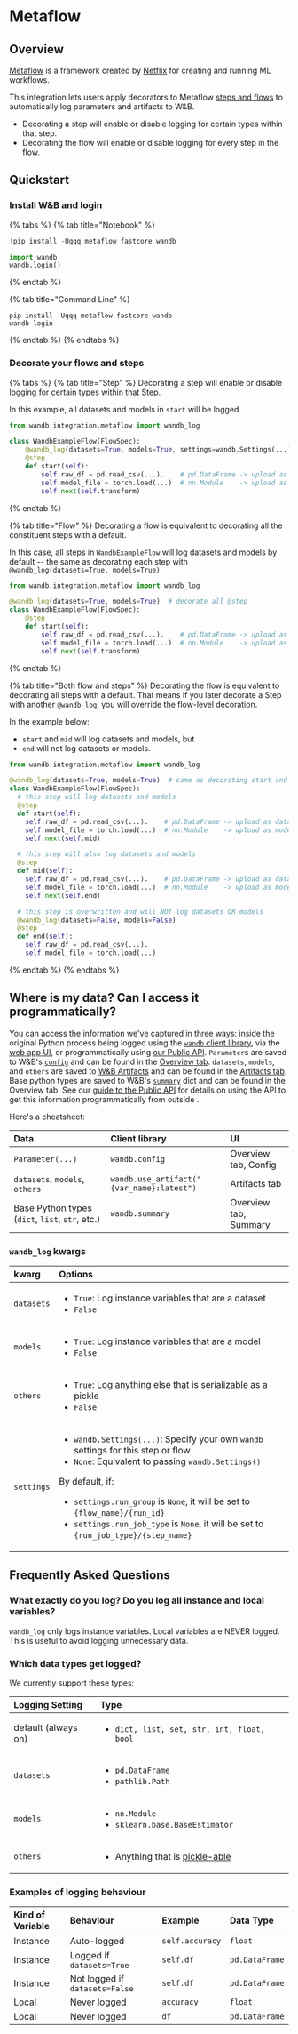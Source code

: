 # Metaflow

## Overview

[Metaflow](https://docs.metaflow.org/) is a framework created by [Netflix](https://netflixtechblog.com/) for creating and running ML workflows.

This integration lets users apply decorators to Metaflow [steps and flows](https://docs.metaflow.org/metaflow/basics) to automatically log parameters and artifacts to W&B.

* Decorating a step will enable or disable logging for certain types within that step.
* Decorating the flow will enable or disable logging for every step in the flow.

## Quickstart

### Install W&B and login

{% tabs %}
{% tab title="Notebook" %}
```python
!pip install -Uqqq metaflow fastcore wandb

import wandb
wandb.login()
```
{% endtab %}

{% tab title="Command Line" %}
```
pip install -Uqqq metaflow fastcore wandb
wandb login
```
{% endtab %}
{% endtabs %}

### Decorate your flows and steps

{% tabs %}
{% tab title="Step" %}
Decorating a step will enable or disable logging for certain types within that Step.

In this example, all datasets and models in `start` will be logged

```python
from wandb.integration.metaflow import wandb_log

class WandbExampleFlow(FlowSpec):
    @wandb_log(datasets=True, models=True, settings=wandb.Settings(...))
    @step
    def start(self):
        self.raw_df = pd.read_csv(...).    # pd.DataFrame -> upload as dataset
        self.model_file = torch.load(...)  # nn.Module    -> upload as model
        self.next(self.transform)
```
{% endtab %}

{% tab title="Flow" %}
Decorating a flow is equivalent to decorating all the constituent steps with a default.

In this case, all steps in `WandbExampleFlow` will log datasets and models by default -- the same as decorating each step with `@wandb_log(datasets=True, models=True)`

```python
from wandb.integration.metaflow import wandb_log

@wandb_log(datasets=True, models=True)  # decorate all @step 
class WandbExampleFlow(FlowSpec):
    @step
    def start(self):
        self.raw_df = pd.read_csv(...).    # pd.DataFrame -> upload as dataset
        self.model_file = torch.load(...)  # nn.Module    -> upload as model
        self.next(self.transform)
```
{% endtab %}

{% tab title="Both flow and steps" %}
Decorating the flow is equivalent to decorating all steps with a default. That means if you later decorate a Step with another `@wandb_log`, you will override the flow-level decoration.

In the example below:

* `start` and `mid` will log datasets and models, but
* `end` will not log datasets or models.

```python
from wandb.integration.metaflow import wandb_log

@wandb_log(datasets=True, models=True)  # same as decorating start and mid
class WandbExampleFlow(FlowSpec):
  # this step will log datasets and models
  @step
  def start(self):
    self.raw_df = pd.read_csv(...).    # pd.DataFrame -> upload as dataset
    self.model_file = torch.load(...)  # nn.Module    -> upload as model
    self.next(self.mid)

  # this step will also log datasets and models
  @step
  def mid(self):
    self.raw_df = pd.read_csv(...).    # pd.DataFrame -> upload as dataset
    self.model_file = torch.load(...)  # nn.Module    -> upload as model
    self.next(self.end)

  # this step is overwritten and will NOT log datasets OR models
  @wandb_log(datasets=False, models=False)
  @step
  def end(self):
    self.raw_df = pd.read_csv(...).    
    self.model_file = torch.load(...)
```
{% endtab %}
{% endtabs %}

## Where is my data? Can I access it programmatically?

You can access the information we've captured in three ways: inside the original Python process being logged using the [`wandb` client library](../../../ref/python/), via the [web app UI](../../../ref/app/), or programmatically using [our Public API](../../../ref/python/public-api/). `Parameter`s are saved to W&B's [`config`](../../track/config.md) and can be found in the [Overview tab](../../../ref/app/pages/run-page.md#overview-tab). `datasets`, `models`, and `others` are saved to [W&B Artifacts](../../artifacts/artifacts-core-concepts.md) and can be found in the [Artifacts tab](../../../ref/app/pages/run-page.md#artifacts-tab). Base python types are saved to W&B's [`summary`](../../track/log/) dict and can be found in the Overview tab. See our [guide to the Public API](../../track/public-api-guide.md) for details on using the API to get this information programmatically from outside .

Here's a cheatsheet:

| Data | Client library | UI |
| :--- | :--- | :--- |
| `Parameter(...)` | `wandb.config` | Overview tab, Config  |
| `datasets`, `models`, `others` | `wandb.use_artifact("{var_name}:latest")` | Artifacts tab |
| Base Python types \(`dict`, `list`, `str`, etc.\) | `wandb.summary` | Overview tab,  Summary |

### `wandb_log` kwargs

<table>
  <thead>
    <tr>
      <th style="text-align:left">kwarg</th>
      <th style="text-align:left">Options</th>
    </tr>
  </thead>
  <tbody>
    <tr>
      <td style="text-align:left"><code>datasets</code>
      </td>
      <td style="text-align:left">
        <ul>
          <li><code>True</code>: Log instance variables that are a dataset</li>
          <li><code>False</code>
          </li>
        </ul>
      </td>
    </tr>
    <tr>
      <td style="text-align:left"><code>models</code>
      </td>
      <td style="text-align:left">
        <ul>
          <li><code>True</code>: Log instance variables that are a model</li>
          <li><code>False</code>
          </li>
        </ul>
      </td>
    </tr>
    <tr>
      <td style="text-align:left"><code>others</code>
      </td>
      <td style="text-align:left">
        <ul>
          <li><code>True</code>: Log anything else that is serializable as a pickle</li>
          <li><code>False</code>
          </li>
        </ul>
      </td>
    </tr>
    <tr>
      <td style="text-align:left"><code>settings</code>
      </td>
      <td style="text-align:left">
        <ul>
          <li><code>wandb.Settings(...)</code>: Specify your own <code>wandb</code> settings
            for this step or flow</li>
          <li><code>None</code>: Equivalent to passing <code>wandb.Settings()</code>
          </li>
        </ul>
        <p>By default, if:</p>
        <ul>
          <li><code>settings.run_group</code> is <code>None</code>, it will be set to <code>{flow_name}/{run_id}</code>
          </li>
          <li><code>settings.run_job_type</code> is <code>None</code>, it will be set
            to <code>{run_job_type}/{step_name}</code>
          </li>
        </ul>
      </td>
    </tr>
  </tbody>
</table>

## Frequently Asked Questions

### What exactly do you log? Do you log all instance and local variables?

`wandb_log` only logs instance variables.  Local variables are NEVER logged.  This is useful to avoid logging unnecessary data.  

### Which data types get logged?

We currently support these types:

<table>
  <thead>
    <tr>
      <th style="text-align:left">Logging Setting</th>
      <th style="text-align:left">Type</th>
    </tr>
  </thead>
  <tbody>
    <tr>
      <td style="text-align:left">default (always on)</td>
      <td style="text-align:left">
        <ul>
          <li><code>dict, list, set, str, int, float, bool</code>
          </li>
        </ul>
      </td>
    </tr>
    <tr>
      <td style="text-align:left"><code>datasets</code>
      </td>
      <td style="text-align:left">
        <ul>
          <li><code>pd.DataFrame</code>
          </li>
          <li><code>pathlib.Path</code>
          </li>
        </ul>
      </td>
    </tr>
    <tr>
      <td style="text-align:left"><code>models</code>
      </td>
      <td style="text-align:left">
        <ul>
          <li><code>nn.Module</code>
          </li>
          <li><code>sklearn.base.BaseEstimator</code>
          </li>
        </ul>
      </td>
    </tr>
    <tr>
      <td style="text-align:left"><code>others</code>
      </td>
      <td style="text-align:left">
        <ul>
          <li>Anything that is <a href="https://wiki.python.org/moin/UsingPickle">pickle-able</a>
          </li>
        </ul>
      </td>
    </tr>
  </tbody>
</table>

### Examples of logging behaviour

| Kind of Variable | Behaviour | Example | Data Type |
| :--- | :--- | :--- | :--- |
| Instance | Auto-logged | `self.accuracy` | `float` |
| Instance | Logged if `datasets=True` | `self.df` | `pd.DataFrame` |
| Instance | Not logged if `datasets=False` | `self.df` | `pd.DataFrame` |
| Local | Never logged | `accuracy` | `float` |
| Local | Never logged | `df` | `pd.DataFrame` |

